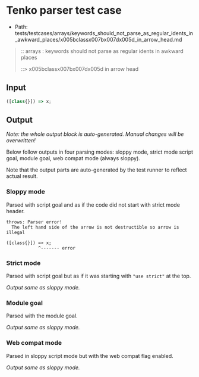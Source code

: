 # Tenko parser test case

- Path: tests/testcases/arrays/keywords_should_not_parse_as_regular_idents_in_awkward_places/x005bclassx007bx007dx005d_in_arrow_head.md

> :: arrays : keywords should not parse as regular idents in awkward places
>
> ::> x005bclassx007bx007dx005d in arrow head

## Input

`````js
([class{}]) => x;
`````

## Output

_Note: the whole output block is auto-generated. Manual changes will be overwritten!_

Below follow outputs in four parsing modes: sloppy mode, strict mode script goal, module goal, web compat mode (always sloppy).

Note that the output parts are auto-generated by the test runner to reflect actual result.

### Sloppy mode

Parsed with script goal and as if the code did not start with strict mode header.

`````
throws: Parser error!
  The left hand side of the arrow is not destructible so arrow is illegal

([class{}]) => x;
            ^------- error
`````

### Strict mode

Parsed with script goal but as if it was starting with `"use strict"` at the top.

_Output same as sloppy mode._

### Module goal

Parsed with the module goal.

_Output same as sloppy mode._

### Web compat mode

Parsed in sloppy script mode but with the web compat flag enabled.

_Output same as sloppy mode._
